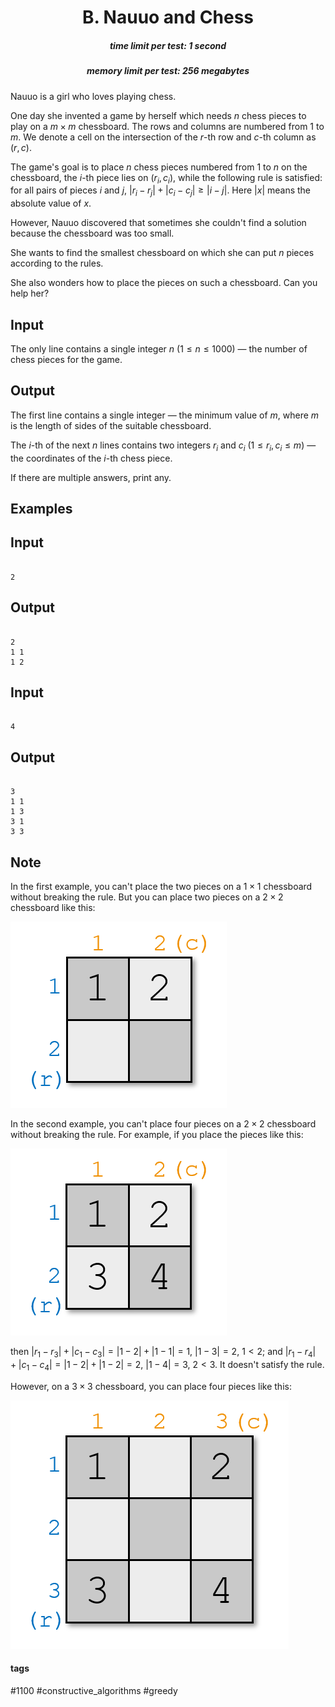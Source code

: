 <h1 style='text-align: center;'> B. Nauuo and Chess</h1>

<h5 style='text-align: center;'>time limit per test: 1 second</h5>
<h5 style='text-align: center;'>memory limit per test: 256 megabytes</h5>

Nauuo is a girl who loves playing chess.

One day she invented a game by herself which needs $n$ chess pieces to play on a $m\times m$ chessboard. The rows and columns are numbered from $1$ to $m$. We denote a cell on the intersection of the $r$-th row and $c$-th column as $(r,c)$.

The game's goal is to place $n$ chess pieces numbered from $1$ to $n$ on the chessboard, the $i$-th piece lies on $(r_i,\,c_i)$, while the following rule is satisfied: for all pairs of pieces $i$ and $j$, $|r_i-r_j|+|c_i-c_j|\ge|i-j|$. Here $|x|$ means the absolute value of $x$.

However, Nauuo discovered that sometimes she couldn't find a solution because the chessboard was too small.

She wants to find the smallest chessboard on which she can put $n$ pieces according to the rules.

She also wonders how to place the pieces on such a chessboard. Can you help her?

## Input

The only line contains a single integer $n$ ($1\le n\le 1000$) — the number of chess pieces for the game.

## Output

The first line contains a single integer — the minimum value of $m$, where $m$ is the length of sides of the suitable chessboard.

The $i$-th of the next $n$ lines contains two integers $r_i$ and $c_i$ ($1\le r_i,c_i\le m$) — the coordinates of the $i$-th chess piece.

If there are multiple answers, print any.

## Examples

## Input


```

2

```
## Output


```

2
1 1
1 2
```
## Input


```

4

```
## Output


```

3
1 1
1 3
3 1
3 3
```
## Note

In the first example, you can't place the two pieces on a $1\times1$ chessboard without breaking the rule. But you can place two pieces on a $2\times2$ chessboard like this:

![](images/3396993a84c5bdb0b24e3335720bbe729c7ec55d.png)

In the second example, you can't place four pieces on a $2\times2$ chessboard without breaking the rule. For example, if you place the pieces like this:

![](images/d00210ec07f5d1574c142dfda017dcfd05a1057c.png)

then $|r_1-r_3|+|c_1-c_3|=|1-2|+|1-1|=1$, $|1-3|=2$, $1<2$; and $|r_1-r_4|+|c_1-c_4|=|1-2|+|1-2|=2$, $|1-4|=3$, $2<3$. It doesn't satisfy the rule.

However, on a $3\times3$ chessboard, you can place four pieces like this:

![](images/95aadf80389dcee13d3f3554f6d3b1ef2a8a134c.png)



#### tags 

#1100 #constructive_algorithms #greedy 